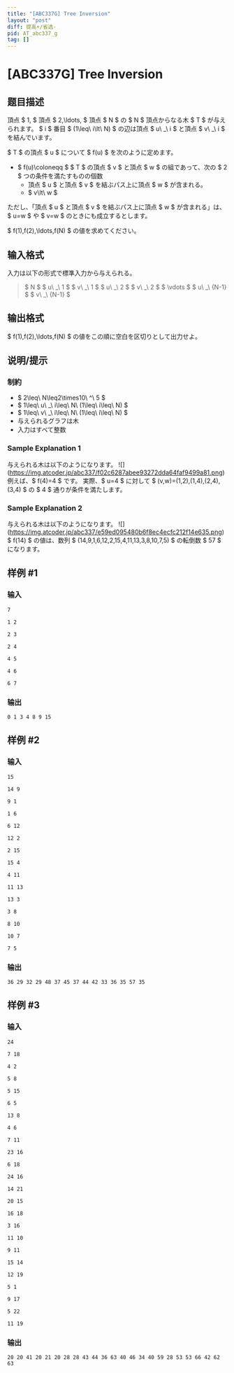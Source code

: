 ```yaml
---
title: "[ABC337G] Tree Inversion"
layout: "post"
diff: 提高+/省选-
pid: AT_abc337_g
tag: []
---
```


# [ABC337G] Tree Inversion

## 题目描述

[problemUrl]: https://atcoder.jp/contests/abc337/tasks/abc337_g

頂点 $ 1, $ 頂点 $ 2,\ldots, $ 頂点 $ N $ の $ N $ 頂点からなる木 $ T $ が与えられます。 $ i $ 番目 $ (1\leq\ i\lt\ N) $ の辺は頂点 $ u\ _\ i $ と頂点 $ v\ _\ i $ を結んでいます。

$ T $ の頂点 $ u $ について $ f(u) $ を次のように定めます。

- $ f(u)\coloneqq $ $ T $ の頂点 $ v $ と頂点 $ w $ の組であって、次の $ 2 $ つの条件を満たすものの個数
  - 頂点 $ u $ と頂点 $ v $ を結ぶパス上に頂点 $ w $ が含まれる。
  - $ v\lt\ w $
 
ただし、「頂点 $ u $ と頂点 $ v $ を結ぶパス上に頂点 $ w $ が含まれる」は、$ u=w $ や $ v=w $ のときにも成立するとします。

$ f(1),f(2),\ldots,f(N) $ の値を求めてください。

## 输入格式

入力は以下の形式で標準入力から与えられる。

> $ N $ $ u\ _\ 1 $ $ v\ _\ 1 $ $ u\ _\ 2 $ $ v\ _\ 2 $ $ \vdots $ $ u\ _\ {N-1} $ $ v\ _\ {N-1} $

## 输出格式

$ f(1),f(2),\ldots,f(N) $ の値をこの順に空白を区切りとして出力せよ。

## 说明/提示

### 制約

- $ 2\leq\ N\leq2\times10\ ^\ 5 $
- $ 1\leq\ u\ _\ i\leq\ N\ (1\leq\ i\leq\ N) $
- $ 1\leq\ v\ _\ i\leq\ N\ (1\leq\ i\leq\ N) $
- 与えられるグラフは木
- 入力はすべて整数
 
### Sample Explanation 1

与えられる木は以下のようになります。 !\[\](https://img.atcoder.jp/abc337/f02c6287abee93272dda64faf9499a81.png) 例えば、$ f(4)=4 $ です。 実際、$ u=4 $ に対して $ (v,w)=(1,2),(1,4),(2,4),(3,4) $ の $ 4 $ 通りが条件を満たします。

### Sample Explanation 2

与えられる木は以下のようになります。 !\[\](https://img.atcoder.jp/abc337/e59ed095480b6f8ec4ecfc212f14e635.png) $ f(14) $ の値は、数列 $ (14,9,1,6,12,2,15,4,11,13,3,8,10,7,5) $ の転倒数 $ 57 $ になります。

## 样例 #1

### 输入

```
7
1 2
2 3
2 4
4 5
4 6
6 7
```

### 输出

```
0 1 3 4 8 9 15
```

## 样例 #2

### 输入

```
15
14 9
9 1
1 6
6 12
12 2
2 15
15 4
4 11
11 13
13 3
3 8
8 10
10 7
7 5
```

### 输出

```
36 29 32 29 48 37 45 37 44 42 33 36 35 57 35
```

## 样例 #3

### 输入

```
24
7 18
4 2
5 8
5 15
6 5
13 8
4 6
7 11
23 16
6 18
24 16
14 21
20 15
16 18
3 16
11 10
9 11
15 14
12 19
5 1
9 17
5 22
11 19
```

### 输出

```
20 20 41 20 21 20 28 28 43 44 36 63 40 46 34 40 59 28 53 53 66 42 62 63
```


